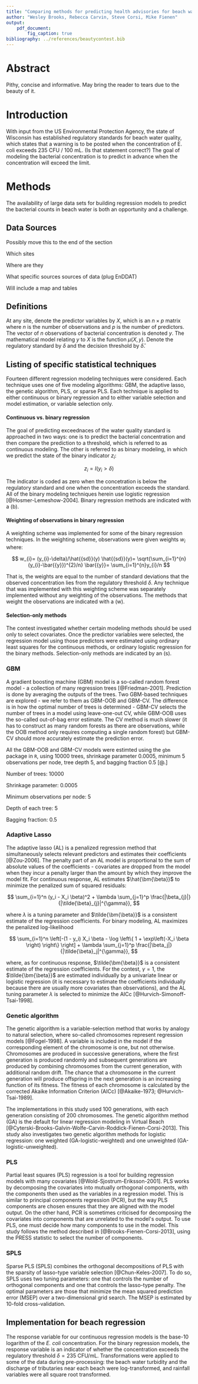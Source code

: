 ```yaml
---
title: "Comparing methods for predicting health advisories for beach water"
author: "Wesley Brooks, Rebecca Carvin, Steve Corsi, Mike Fienen"
output:
    pdf_document:
        fig_caption: true   
bibliography: ../references/beautycontest.bib
---
```


# Abstract
Pithy, concise and informative. May bring the reader to tears due to the beauty of it.

# Introduction

With input from the US Environmental Protection Agency, the state of Wisconsin has established regulatory standards for beach water quality, which states that a warning is to be posted when the concentration of E. coli exceeds $235$ CFU / $100$ mL. (Is that statement correct?) The goal of modeling the bacterial concentration is to predict in advance when the concentration will exceed the limit.

# Methods

The availability of large data sets for building regression models to predict the bacterial counts in beach water is both an opportunity and a challenge. 

## Data Sources

Possibly move this to the end of the section

Which sites

Where are they

What specific sources sources of data (plug EnDDAT)

Will include a map and tables

## Definitions

At any site, denote the predictor variables by $X$, which is an $n\times p$ matrix where $n$ is the number of observations and $p$ is the number of predictors. The vector of $n$ observations of bacterial concentration is denoted $y$. The mathematical model relating $y$ to $X$ is the function $\mu(X, y)$. Denote the regulatory standard by $\delta$ and the decision threshold by $\hat{{\delta}}$.

## Listing of specific statistical techniques

Fourteen different regression modeling techniques were considered. Each technique uses one of five modeling algorithms: GBM, the adaptive lasso, the genetic algorithm, PLS, or sparse PLS. Each technique is applied to either continuous or binary regression and to either variable selection and model estimation, or variable selection only.

#### Continuous vs. binary regression

The goal of predicting exceednaces of the water quality standard is approached in two ways: one is to predict the bacterial concentration and then compare the prediction to a threshold, which is referred to as continuous modeling. The other is referred to as binary modeling, in which we predict the state of the binary indicator $z_{i}$:

$$ z_{i}=I(y_{i}>\delta) $$

The indicator is coded as zero when the concetration is below the regulatory standard and one when the concentration exceeds the standard. All of the binary modeling techniques herein use logistic regression [@Hosmer-Lemeshow-2004]. Binary regression methods are indicated with a (b).

#### Weighting of observations in binary regression

A weighting scheme was implemented for some of the binary regression techniques. In the weighting scheme, observations were given weights $w_{i}$ where:

$$ w_{i}=    (y_{i}-\delta)/\hat{{sd}}(y)
\hat{{sd}}(y)=	\sqrt{\sum_{i=1}^{n}(y_{i}-\bar{{y}})^{2}/n}
\bar{{y}}=	\sum_{i=1}^{n}y_{i}/n $$


That is, the weights are equal to the number of standard deviations that the observed concentration lies from the regulatory threshold $\delta$. Any technique that was implemented with this weighting scheme was separately implemented without any weighting of the observations. The methods that weight the observations are indicated with a (w).

#### Selection-only methods

The contest investigated whether certain modeling methods should be used only to select covariates. Once the predictor variables were selected, the regression model using those predictors were estimated using ordinary least squares for the continuous methods, or ordinary logistic regression for the binary methods. Selection-only methods are indicated by an (s).

### GBM

A gradient boosting machine (GBM) model is a so-called random forest model - a collection of many regression trees [@Friedman-2001]. Prediction is done by averaging the outputs of the trees. Two GBM-based techniques are explored - we refer to them as GBM-OOB and GBM-CV. The difference is in how the optimal number of trees is determined - GBM-CV selects the number of trees in a model using leave-one-out CV, while GBM-OOB uses the so-called out-of-bag error estimate. The CV method is much slower (it has to construct as many random forests as there are observations, while the OOB method only requires computing a single random forest) but GBM-CV should more accurately estimate the prediction error.

All the GBM-OOB and GBM-CV models were estimted using the `gbm` package in `R`, using $10000$ trees, shrinkage parameter $0.0005$, minimum $5$ observations per node, tree depth $5$, and bagging fraction $0.5$ [@.]

Number of trees: 10000

Shrinkage parameter: 0.0005

Minimum observations per node: 5

Depth of each tree: 5

Bagging fraction: 0.5

### Adaptive Lasso

The adaptive lasso (AL) is a penalized regression method that simultaneously selects relevant predictors and estimates their coefficients [@Zou-2006]. The penalty part of an AL model is proportional to the sum of absolute values of the coefficients - covariates are dropped from the model when they incur a penalty larger than the amount by which they improve the model fit. For continuous response, AL estimates $\hat{\bm{\beta}}$ to minimize the penalized sum of squared residuals:

$$ \sum_{i=1}^n (y_i - X_i \beta)^2 + \lambda \sum_{j=1}^p \frac{|\beta_{j}|}{|\tilde{\beta}_{j}|^{\gamma}}, $$

where $\lambda$ is a tuning parameter and $\tilde{\bm{\beta}}$ is a consistent estimate of the regression coefficients. For binary modeling, AL maximizes the penalized log-likelihood

$$ \sum_{i=1}^n \left[-(1 - y_i) X_i \beta - \log \left\{ 1 + \exp\left(-X_i \beta \right) \right\} \right] + \lambda \sum_{j=1}^p \frac{|\beta_j|}{|\tilde{\beta}_j|^{\gamma}}, $$

where, as for continuous response, $\tilde{\bm{\beta}}$ is a consistent estimate of the regression coefficients. For the contest, $\gamma=1$, the $\tilde{\bm{\beta}}$ are estimated individually by a univariate linear or logistic regression (it is necessary to estimate the coefficients individually because there are usually more covariates than observations), and the AL tuning parameter $\lambda$ is selected to minimize the AICc [@Hurvich-Simonoff-Tsai-1998].

### Genetic algorithm

The genetic algorithm is a variable-selection method that works by analogy to natural selection, where so-called chromosomes represent regression models [@Fogel-1998]. A variable is included in the model if the corresponding element of the chromosome is one, but not otherwise. Chromosomes are produced in successive generations, where the first generation is produced randomly and subsequent generations are produced by combining chromosomes from the current generation, with additional random drift. The chance that a chromosome in the current generation will produce offspring in the next generation is an increasing function of its fitness. The fitness of each chromosome is calculated by the corrected Akaike Information Criterion (AICc) [@Akaike-1973; @Hurvich-Tsai-1989].

The implementations in this study used 100 generations, with each generation consisting of 200 chromosomes. The genetic algorithm method (GA) is the default for linear regression modeling in Virtual Beach [@Cyterski-Brooks-Galvin-Wolfe-Carvin-Roddick-Fienen-Corsi-2013]. This study also investigates two genetic algorithm methods for logistic regression: one weighted (GA-logistic-weighted) and one unweighted (GA-logistic-unweighted).

### PLS

Partial least squares (PLS) regression is a tool for building regression models with many covariates [@Wold-Sjostrum-Eriksson-2001]. PLS works by decomposing the covariates into mutually orthogonal components, with the components then used as the variables in a regression model. This is similar to principal components regression (PCR), but the way PLS components are chosen ensures that they are aligned with the model output. On the other hand, PCR is sometimes criticised for decomposing the covariates into components that are unrelated to the model's output. To use PLS, one must decide how many components to use in the model. This study follows the method described in [@Brooks-Fienen-Corsi-2013], using the PRESS statistic to select the number of components.

### SPLS

Sparse PLS (SPLS) combines the orthogonal decompositions of PLS with the sparsity of lasso-type variable selection [@Chun-Keles-2007]. To do so, SPLS uses two tuning parameters: one that controls the number of orthogonal components and one that controls the lasso-type penalty. The optimal parameters are those that minimize the mean squared prediction error (MSEP) over a two-dimensional grid search. The MSEP is estimated by 10-fold cross-validation.

## Implementation for beach regression

The response variable for our continuous regression models is the base-10 logarithm of the *E. coli* concentration. For the binary regression models, the response variable is an indicator of whether the concentration exceeds the regulatory threshold $\delta=235$ CFU/mL. Transformations were applied to some of the data during pre-processing: the beach water turbidity and the discharge of tributaries near each beach were log-transformed, and rainfall variables were all square root transformed.





















